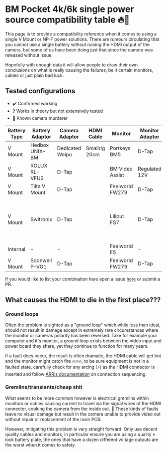 # BM Pocket 4k/6k single power source compatibility table 🔥🚒

This page is to provide a compatibility reference when it comes to using a single V Mount or NP-F power solutions. There are rumours circulating that you cannot use a single battery without ruining the HDMI output of the camera, but some of us have been doing just that since the camera was released without issue.

Hopefully with enough data it will allow people to draw their own conclusions on what is really causing the failures, be it certain monitors, cables or just plain bad luck.

## Tested configurations

- ✔️ Confirmed working 
- ❓ Works in theory but not extensively tested
- 🛑 Known camera murderer

| Battery Type   | Battery Adaptor   | Camera Adaptor  | HDMI Cable        | Monitor           | Monitor Adaptor   | Result | Notes |
| -------------- | ----------------- | --------------- | ----------------- | ----------------- | ----------------- | ------ | ----- |
| V Mount        | Hedbox UNIX-BM    | Dedicated Weipu | Smallrig 20cm     | Portkeys BM5      | D-Tap             | ✔️     | 2 years without issues
| V Mount        | ROLUX RL-VFU2     | D-Tap           |                   | BM Video Assist   | Regulated 12V     | ✔️     | [2 years without issues](https://old.reddit.com/r/bmpcc/comments/l4i4oc/power_help/gkoso68/)
| V Mount        | Tilta V Mount     | D-Tap           |                   | Feelworld FW279   | D-Tap             | 🛑     |
| V Mount        | Switronix         | D-Tap           |                   | Liliput FS7       | D-Tap             | ❓     | [User](https://forum.blackmagicdesign.com/viewtopic.php?f=2&t=103646#p574179) states D-Tap cable had wrong polarity |
| Internal       | -                 | -               |                   | Feelworld F5      | -                 | 🛑     |
| V Mount        | Soonwell P-VG1    | D-Tap           |                   | Feelworld FW279   | D-Tap             | 🛑     |

If you would like to list your combination here open a issue [here](https://github.com/thetooth/p4k6kpower/issues) or submit a PR.

## What causes the HDMI to die in the first place???

### Ground loops

Often the problem is sighted as a "ground loop" which while less than ideal, should not result in damage except in extremely rare circumstances where the monitor or cameras polarity has been reversed. Take for example your computer and it's monitor, a ground loop exists between the video input and power board they share, yet they continue to function for many years.

If a fault does occur, the result is often dramatic, the HDMI cable will get hot and the monitor might catch fire 🔥🔥🔥, to be sure equipment is not in a faulted state, carefully check for any arcing (⚡) as the HDMI connector is inserted and follow [ARRIs documentation](https://www.arri.com/resource/blob/194752/26e7a4ca07e7a8f0ce038b23109b216c/download-technical-information-data.pdf) on connection sequencing.

### Gremlins/transients/cheap shit

What seems to be more common however is electrical gremlins within monitors or cables causing current to travel via the signal wires of the HDMI connector, cooking the camera from the inside out. 🍖 These kinds of faults leave no visual damage but result in the camera unable to provide video out without repair or replacement of the main PCB.

However, mitigating this problem is very straight forward. Only use decent quality cables and monitors, in particular ensure you are using a quality v lock battery plate, the ones that have a dozen different voltage outputs are the worst when it comes to safety.
